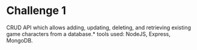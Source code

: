 # Challenge 1

CRUD API which allows adding, updating, deleting, and retrieving existing game characters from a database.* tools used: NodeJS, Express, MongoDB.
